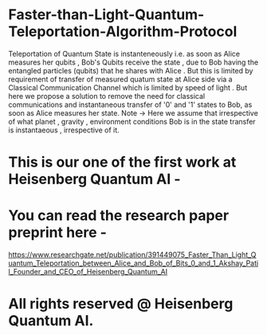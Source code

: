 # Faster-than-Light-Quantum-Teleportation-Algorithm-Protocol

Teleportation of Quantum State is instanteneously i.e. as soon as Alice measures her qubits , Bob's Qubits receive the state , due to Bob having the entangled particles (qubits) that he shares with Alice . But this is limited by requirement of transfer of measured quatum state at Alice side via a Classical Communication Channel which is limited by speed of light . But here we propose a solution to remove the need for classical communications and instantaneous transfer of '0' and '1' states to Bob, as soon as Alice measures her state. Note -> Here we assume that irrespective of what planet , gravity , environment conditions Bob is in the state transfer is instantaeous , irrespective of it.

# This is our one of the first work at Heisenberg Quantum AI - 
# You can read the research paper preprint here - 

https://www.researchgate.net/publication/391449075_Faster_Than_Light_Quantum_Teleportation_between_Alice_and_Bob_of_Bits_0_and_1_Akshay_Patil_Founder_and_CEO_of_Heisenberg_Quantum_AI


# All rights reserved @ Heisenberg Quantum AI.
